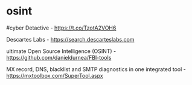 # osint

#cyber Detactive - https://t.co/TzotA2VOH6 

Descartes Labs - https://search.descarteslabs.com

ultimate Open Source Intelligence (OSINT) - https://github.com/danieldurnea/FBI-tools

MX record, DNS, blacklist and SMTP diagnostics in one integrated tool - https://mxtoolbox.com/SuperTool.aspx

